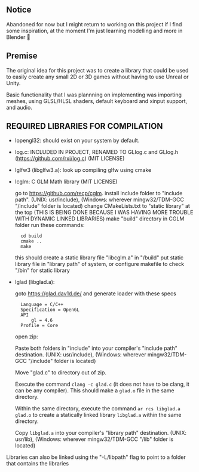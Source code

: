 ## Notice

Abandoned for now but I might return to working on this project if I find some inspiration, at the moment I'm just learning modelling and more in Blender 🤷

## Premise

The original idea for this project was to create a library that could be used to easily create any small 2D or 3D games without having to use Unreal or Unity.

Basic functionality that I was plannning on implementing was importing meshes, using GLSL/HLSL shaders, default keyboard and xinput support, and audio.

## REQUIRED LIBRARIES FOR COMPILATION

- lopengl32: should exist on your system by default.
- log.c: INCLUDED IN PROJECT, RENAMED TO GLlog.c and GLlog.h (https://github.com/rxi/log.c) (MIT LICENSE)

- lglfw3 (libglfw3.a): look up compiling glfw using cmake

- lcglm: C GLM Math library (MIT LICENSE)

    go to https://github.com/recp/cglm.
    install include folder to "include path". (UNIX: usr/include), (Windows: wherever mingw32/TDM-GCC "/include" folder is located)
    change CMakeLists.txt to "static library" at the top (THIS IS BEING DONE BECAUSE I WAS HAVING MORE TROUBLE WITH DYNAMIC LINKED LIBRARIES)
    make "build" directory in CGLM folder
    run these commands:

        cd build
        cmake ..
        make

    this should create a static library file "libcglm.a" in "/build"
    put static library file in "library path" of system, or configure makefile to check "/bin" for static library

- lglad (libglad.a): 
    
    goto https://glad.dav1d.de/ and generate loader with these specs
    
        Language = C/C++
        Specification = OpenGL
        API
            gl = 4.6
        Profile = Core

    open zip:

    Paste both folders in "include" into your compiler's "include path" destination. (UNIX: usr/include), (Windows: wherever mingw32/TDM-GCC "/include" folder is located)
    
    Move "glad.c" to directory out of zip.
    
    Execute the command `clang -c glad.c` (it does not have to be clang, it can be any compiler). This should make a `glad.o` file in the same directory.
    
    Within the same directory, execute the command `ar rcs libglad.a glad.o` to create a statically linked library `libglad.a` within the same directory.
    
    Copy `libglad.a` into your compiler's "library path" destination. (UNIX: usr/lib), (Windows: wherever mingw32/TDM-GCC "/lib" folder is located)


Libraries can also be linked using the "-L/libpath" flag to point to a folder that contains the libraries
